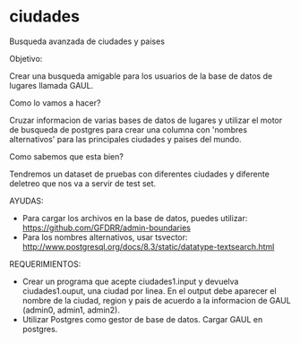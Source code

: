 # ciudades
Busqueda avanzada de ciudades y paises

Objetivo:

Crear una busqueda amigable para los usuarios de la base de datos de lugares llamada GAUL.

Como lo vamos a hacer?

Cruzar informacion de varias bases de datos de lugares y utilizar el motor de busqueda de postgres para crear una columna con 'nombres alternativos' para las principales ciudades y paises del mundo.

Como sabemos que esta bien?

Tendremos un dataset de pruebas con diferentes ciudades y diferente deletreo que nos va a servir de test set.

AYUDAS:

- Para cargar los archivos en la base de datos, puedes utilizar: https://github.com/GFDRR/admin-boundaries
- Para los nombres alternativos, usar tsvector: http://www.postgresql.org/docs/8.3/static/datatype-textsearch.html

REQUERIMIENTOS:

 - Crear un programa que acepte ciudades1.input y devuelva ciudades1.ouput, una ciudad por linea. En el output debe aparecer el nombre de la ciudad, region y pais de acuerdo a la informacion de GAUL (admin0, admin1, admin2).
 - Utilizar Postgres como gestor de base de datos. Cargar GAUL en postgres.

